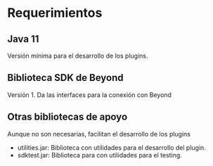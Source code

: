 # Requerimientos

## Java 11

Versión mínima para el desarrollo de los plugins.

## Biblioteca SDK de Beyond

Versión 1. Da las interfaces para la conexión con Beyond

## Otras bibliotecas de apoyo

Aunque no son necesarias, facilitan el desarrollo de los plugins

- utilities.jar: Biblioteca con utilidades para el desarrollo del plugin.
- sdktest.jar: Biblioteca para con utilidades para el testing.
